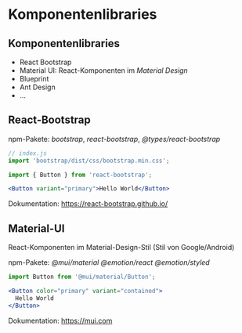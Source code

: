 # Komponentenlibraries

## Komponentenlibraries

- React Bootstrap
- Material UI: React-Komponenten im _Material Design_
- Blueprint
- Ant Design
- ...

## React-Bootstrap

npm-Pakete: _bootstrap_, _react-bootstrap_, _@types/react-bootstrap_

```jsx
// index.js
import 'bootstrap/dist/css/bootstrap.min.css';
```

```jsx
import { Button } from 'react-bootstrap';
```

```jsx
<Button variant="primary">Hello World</Button>
```

Dokumentation: https://react-bootstrap.github.io/

## Material-UI

React-Komponenten im Material-Design-Stil (Stil von Google/Android)

npm-Pakete: _@mui/material_ _@emotion/react_ _@emotion/styled_

```jsx
import Button from '@mui/material/Button';
```

```jsx
<Button color="primary" variant="contained">
  Hello World
</Button>
```

Dokumentation: https://mui.com
